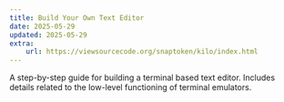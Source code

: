 ```yaml
---
title: Build Your Own Text Editor
date: 2025-05-29
updated: 2025-05-29
extra: 
    url: https://viewsourcecode.org/snaptoken/kilo/index.html
---
```


A step-by-step guide for building a terminal based text editor. Includes details related to the low-level functioning of terminal emulators. 